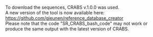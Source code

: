 To download the sequences, CRABS v.1.0.0 was used. \
A new version of the tool is now available here: https://github.com/gjeunen/reference_database_creator \
Please note that the code "SR_CRABS_bash_code" may not work or produce the same output with the latest version of CRABS.

